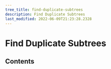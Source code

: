 ```yaml
---
tree_title: find-duplicate-subtrees
description: Find Duplicate Subtrees
last_modified: 2022-06-09T21:23:28.2328
---
```


# Find Duplicate Subtrees

## Contents
